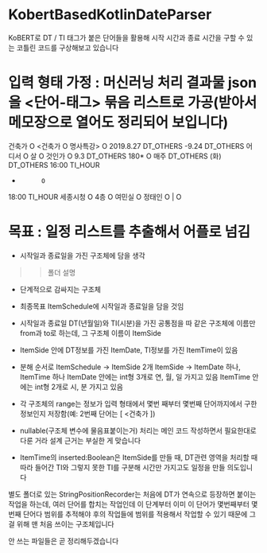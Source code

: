 # KobertBasedKotlinDateParser
KoBERT로 DT / TI 태그가 붙은 단어들을 활용해
시작 시간과 종료 시간을 구할 수 있는 코틀린 코드를 구상해보고 있습니다

# 입력 형태 가정 : 머신러닝 처리 결과물 json을 <단어-태그> 묶음 리스트로 가공(받아서 메모장으로 열어도 정리되어 보입니다)
건축가       O
<건축가      O
명사특강>    O
2019.8.27   DT_OTHERS
-9.24       DT_OTHERS
어디서      O
살          O
것인가      O
9.3         DT_OTHERS
180*        O
매주        DT_OTHERS
(화)        DT_OTHERS
16:00       TI_HOUR
-           O
18:00       TI_HOUR
세종시청     O
4층         O
여민실       O
정태인       O
|           O

# 목표 : 일정 리스트를 추출해서 어플로 넘김
* 시작일과 종료일을 가진 구조체에 담을 생각

>> <scheduleItem> 폴더 설명
  - 단계적으로 감싸지는 구조체
  - 최종목표 ItemSchedule에 시작일과 종료일을 담을 것임
  - 시작일과 종료일 DT(년월일)와 TI(시분)을 가진 공통점을 따 같은 구조체에 이름만 from과 to로 하는데, 그 구조체 이름이 ItemSide
  - ItemSide 안에 DT정보를 가진 ItemDate, TI정보를 가진 ItemTime이 있음
  - 분해 순서로 ItemSchedule -> ItemSide 2개
               ItemSide -> ItemDate 하나, ItemTime 하나
               ItemDate 안에는 int형 3개로 연, 월, 일 가지고 있음
               ItemTime 안에는 int형 2개로 시, 분 가지고 있음
  
  - 각 구조체의 range는 정보가 입력 형태에서 몇번 째부터 몇번째 단어까지에서 구한 정보인지 저장함(예: 2번째 단어는 [ <건축가 ])
  - nullable(구조체 변수에 물음표붙이는거) 처리는 메인 코드 작성하면서 필요한대로 다룬 거라 설계 근거는 부실한 게 맞습니다
  - ItemTime의 inserted:Boolean은 ItemSide를 만들 때, 
     DT관련 영역을 처리할 때 따라 들어간 TI와 그렇지 못한 TI를 구분해 시간만 가지고도 일정을 만들 의도입니다
 
별도 폴더로 있는 StringPositionRecorder는
처음에 DT가 연속으로 등장하면 붙이는 작업을 하는데,
여러 단어를 합치는 작업인데 이 단계부터 이미 이 단어가 몇번째부터 몇번째 단어다 범위를 추적해야
후의 작업들에 범위를 적용해서 작업할 수 있기 때문에 그걸 위해 맨 처음 쓰이는 구조체입니다
                                                                              
안 쓰는 파일들은 곧 정리해두겠습니다 
